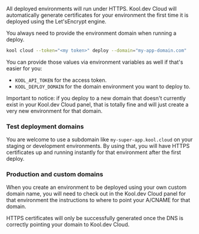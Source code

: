All deployed environments will run under HTTPS. Kool.dev Cloud will automatically generate certificates for your environment the first time it is deployed using the Let'sEncrypt engine.

You always need to provide the environment domain when running a deploy.

```bash
kool cloud --token="<my token>" deploy --domain="my-app-domain.com"
```

You can provide those values via environment variables as well if that's easier for you:

- `KOOL_API_TOKEN` for the access token.
- `KOOL_DEPLOY_DOMAIN` for the domain environment you want to deploy to.

Important to notice: if you deploy to a new domain that doesn't currently exist in your Kool.dev Cloud panel, that is totally fine and will just create a very new environment for that domain.

### Test deployment domains

You are welcome to use a subdomain like `my-super-app.kool.cloud` on your staging or development environments. By using that, you will have HTTPS certificates up and running instantly for that environment after the first deploy.

### Production and custom domains

When you create an environment to be deployed using your own custom domain name, you will need to check out in the Kool.dev Cloud panel for that environment the instructions to where to point your A/CNAME for that domain.

HTTPS certificates will only be successfully generated once the DNS is correctly pointing your domain to Kool.dev Cloud.
